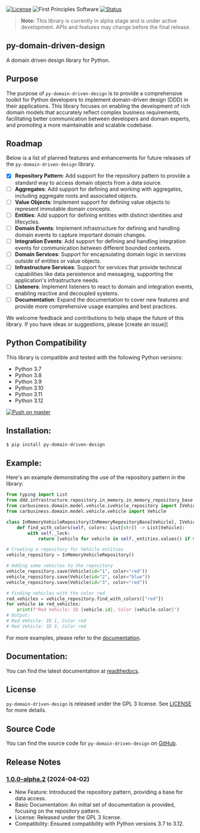 [![License](https://img.shields.io/badge/License-GPLv3-blue.svg)](https://www.gnu.org/licenses/gpl-3.0.html)
![First Principles Software](https://img.shields.io/badge/Powered_by-First_Principles_Software-blue)
[![Status](https://img.shields.io/badge/Status-Alpha-yellow)](https://github.com/runemalm/py-domain-driven-design)

> **Note:** This library is currently in alpha stage and is under active development. APIs and features may change before the final release.

## py-domain-driven-design

A domain driven design library for Python.

## Purpose

The purpose of `py-domain-driven-design` is to provide a comprehensive toolkit for Python developers to implement domain-driven design (DDD) in their applications. This library focuses on enabling the development of rich domain models that accurately reflect complex business requirements, facilitating better communication between developers and domain experts, and promoting a more maintainable and scalable codebase.

## Roadmap

Below is a list of planned features and enhancements for future releases of the `py-domain-driven-design` library.

- [x] **Repository Pattern**: Add support for the repository pattern to provide a standard way to access domain objects from a data source.
- [ ] **Aggregates**: Add support for defining and working with aggregates, including aggregate roots and associated objects.
- [ ] **Value Objects**: Implement support for defining value objects to represent immutable domain concepts.
- [ ] **Entities**: Add support for defining entities with distinct identities and lifecycles.
- [ ] **Domain Events**: Implement infrastructure for defining and handling domain events to capture important domain changes.
- [ ] **Integration Events**: Add support for defining and handling integration events for communication between different bounded contexts.
- [ ] **Domain Services**: Support for encapsulating domain logic in services outside of entities or value objects.
- [ ] **Infrastructure Services**: Support for services that provide technical capabilities like data persistence and messaging, supporting the application's infrastructure needs.
- [ ] **Listeners**: Implement listeners to react to domain and integration events, enabling reactive and decoupled systems.
- [ ] **Documentation**: Expand the documentation to cover new features and provide more comprehensive usage examples and best practices.

We welcome feedback and contributions to help shape the future of this library. If you have ideas or suggestions, please [create an issue](

## Python Compatibility

This library is compatible and tested with the following Python versions:

- Python 3.7
- Python 3.8
- Python 3.9
- Python 3.10
- Python 3.11
- Python 3.12

[![Push on master](https://github.com/runemalm/py-domain-driven-design/actions/workflows/master.yml/badge.svg?branch=master)](https://github.com/runemalm/py-domain-driven-design/actions/workflows/master.yml)

## Installation:

```bash
$ pip install py-domain-driven-design
```

## Example:

Here's an example demonstrating the use of the repository pattern in the library:

```python
from typing import List
from ddd.infrastructure.repository.in_memory.in_memory_repository_base import InMemoryRepositoryBase
from carbusiness.domain.model.vehicle.ivehicle_repository import IVehicleRepository
from carbusiness.domain.model.vehicle.vehicle import Vehicle

class InMemoryVehicleRepository(InMemoryRepositoryBase[Vehicle], IVehicleRepository):
    def find_with_colors(self, colors: List[str]) -> List[Vehicle]:
        with self._lock:
            return [vehicle for vehicle in self._entities.values() if vehicle.color in colors]

# Creating a repository for Vehicle entities
vehicle_repository = InMemoryVehicleRepository()

# Adding some vehicles to the repository
vehicle_repository.save(Vehicle(id="1", color="red"))
vehicle_repository.save(Vehicle(id="2", color="blue"))
vehicle_repository.save(Vehicle(id="3", color="red"))

# Finding vehicles with the color red
red_vehicles = vehicle_repository.find_with_colors(["red"])
for vehicle in red_vehicles:
    print(f"Red Vehicle: ID {vehicle.id}, Color {vehicle.color}")
# Output:
# Red Vehicle: ID 1, Color red
# Red Vehicle: ID 3, Color red
```

For more examples, please refer to the [documentation](https://py-domain-driven-design.readthedocs.io/en/latest/).

## Documentation:

You can find the latest documentation at [readthedocs](https://py-domain-driven-design.readthedocs.io/en/latest/).

## License

`py-domain-driven-design` is released under the GPL 3 license. See [LICENSE](LICENSE) for more details.

## Source Code

You can find the source code for `py-domain-driven-design` on [GitHub](https://github.com/runemalm/py-domain-driven-design).

## Release Notes

### [1.0.0-alpha.2](https://github.com/runemalm/py-domain-driven-design/releases/tag/v1.0.0-alpha.2) (2024-04-02)

- New Feature: Introduced the repository pattern, providing a base for data access.
- Basic Documentation: An initial set of documentation is provided, focusing on the repository pattern.
- License: Released under the GPL 3 license.
- Compatibility: Ensured compatibility with Python versions 3.7 to 3.12.
